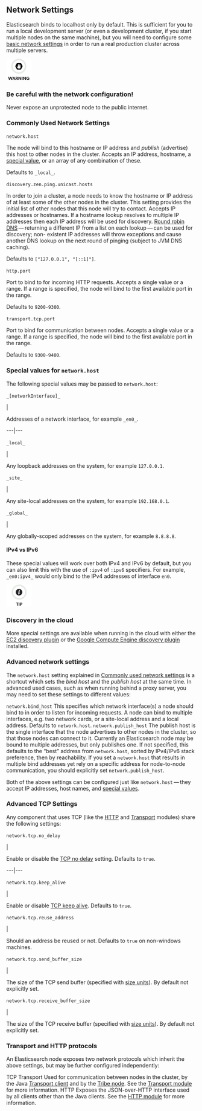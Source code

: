 ## Network Settings

Elasticsearch binds to localhost only by default. This is sufficient for you to run a local development server (or even a development cluster, if you start multiple nodes on the same machine), but you will need to configure some [basic network settings](modules-network.html#common-network-settings "Commonly Used Network Settingsedit") in order to run a real production cluster across multiple servers.

![Warning](images/icons/warning.png)

### Be careful with the network configuration!

Never expose an unprotected node to the public internet.

### Commonly Used Network Settings

`network.host`
    

The node will bind to this hostname or IP address and _publish_ (advertise) this host to other nodes in the cluster. Accepts an IP address, hostname, a [special value](modules-network.html#network-interface-values "Special values for network.hostedit"), or an array of any combination of these. 

Defaults to `_local_`.

`discovery.zen.ping.unicast.hosts`
    

In order to join a cluster, a node needs to know the hostname or IP address of at least some of the other nodes in the cluster. This setting provides the initial list of other nodes that this node will try to contact. Accepts IP addresses or hostnames. If a hostname lookup resolves to multiple IP addresses then each IP address will be used for discovery. [Round robin DNS](https://en.wikipedia.org/wiki/Round-robin_DNS) — returning a different IP from a list on each lookup — can be used for discovery; non- existent IP addresses will throw exceptions and cause another DNS lookup on the next round of pinging (subject to JVM DNS caching). 

Defaults to `["127.0.0.1", "[::1]"]`.

`http.port`
    

Port to bind to for incoming HTTP requests. Accepts a single value or a range. If a range is specified, the node will bind to the first available port in the range. 

Defaults to `9200-9300`.

`transport.tcp.port`
    

Port to bind for communication between nodes. Accepts a single value or a range. If a range is specified, the node will bind to the first available port in the range. 

Defaults to `9300-9400`.

### Special values for `network.host`

The following special values may be passed to `network.host`:

`_[networkInterface]_`

| 

Addresses of a network interface, for example `_en0_`.   
  
---|---  
  
`_local_`

| 

Any loopback addresses on the system, for example `127.0.0.1`.   
  
`_site_`

| 

Any site-local addresses on the system, for example `192.168.0.1`.   
  
`_global_`

| 

Any globally-scoped addresses on the system, for example `8.8.8.8`.   
  
#### IPv4 vs IPv6

These special values will work over both IPv4 and IPv6 by default, but you can also limit this with the use of `:ipv4` of `:ipv6` specifiers. For example, `_en0:ipv4_` would only bind to the IPv4 addresses of interface `en0`.

![Tip](images/icons/tip.png)

### Discovery in the cloud

More special settings are available when running in the cloud with either the [EC2 discovery plugin](https://www.elastic.co/guide/en/elasticsearch/plugins/5.4/discovery-ec2-discovery.html#discovery-ec2-network-host) or the [Google Compute Engine discovery plugin](https://www.elastic.co/guide/en/elasticsearch/plugins/5.4/discovery-gce-network-host.html#discovery-gce-network-host) installed.

### Advanced network settings

The `network.host` setting explained in [Commonly used network settings](modules-network.html#common-network-settings "Commonly Used Network Settingsedit") is a shortcut which sets the _bind host_ and the _publish host_ at the same time. In advanced used cases, such as when running behind a proxy server, you may need to set these settings to different values:

`network.bind_host`
     This specifies which network interface(s) a node should bind to in order to listen for incoming requests. A node can bind to multiple interfaces, e.g. two network cards, or a site-local address and a local address. Defaults to `network.host`. 
`network.publish_host`
     The publish host is the single interface that the node advertises to other nodes in the cluster, so that those nodes can connect to it. Currently an Elasticsearch node may be bound to multiple addresses, but only publishes one. If not specified, this defaults to the “best” address from `network.host`, sorted by IPv4/IPv6 stack preference, then by reachability. If you set a `network.host` that results in multiple bind addresses yet rely on a specific address for node-to-node communication, you should explicitly set `network.publish_host`. 

Both of the above settings can be configured just like `network.host` — they accept IP addresses, host names, and [special values](modules-network.html#network-interface-values "Special values for network.hostedit").

### Advanced TCP Settings

Any component that uses TCP (like the [HTTP](modules-http.html "HTTP") and [Transport](modules-transport.html "Transport") modules) share the following settings:

`network.tcp.no_delay`

| 

Enable or disable the [TCP no delay](https://en.wikipedia.org/wiki/Nagle%27s_algorithm) setting. Defaults to `true`.   
  
---|---  
  
`network.tcp.keep_alive`

| 

Enable or disable [TCP keep alive](https://en.wikipedia.org/wiki/Keepalive). Defaults to `true`.   
  
`network.tcp.reuse_address`

| 

Should an address be reused or not. Defaults to `true` on non-windows machines.   
  
`network.tcp.send_buffer_size`

| 

The size of the TCP send buffer (specified with [size units](common-options.html#size-units "Unit-less quantitiesedit")). By default not explicitly set.   
  
`network.tcp.receive_buffer_size`

| 

The size of the TCP receive buffer (specified with [size units](common-options.html#size-units "Unit-less quantitiesedit")). By default not explicitly set.   
  
### Transport and HTTP protocols

An Elasticsearch node exposes two network protocols which inherit the above settings, but may be further configured independently:

TCP Transport 
     Used for communication between nodes in the cluster, by the Java [Transport client](https://www.elastic.co/guide/en/elasticsearch/client/java-api/5.4/transport-client.html) and by the [Tribe node](modules-tribe.html "Tribe node"). See the [Transport module](modules-transport.html "Transport") for more information. 
HTTP 
     Exposes the JSON-over-HTTP interface used by all clients other than the Java clients. See the [HTTP module](modules-http.html "HTTP") for more information. 
